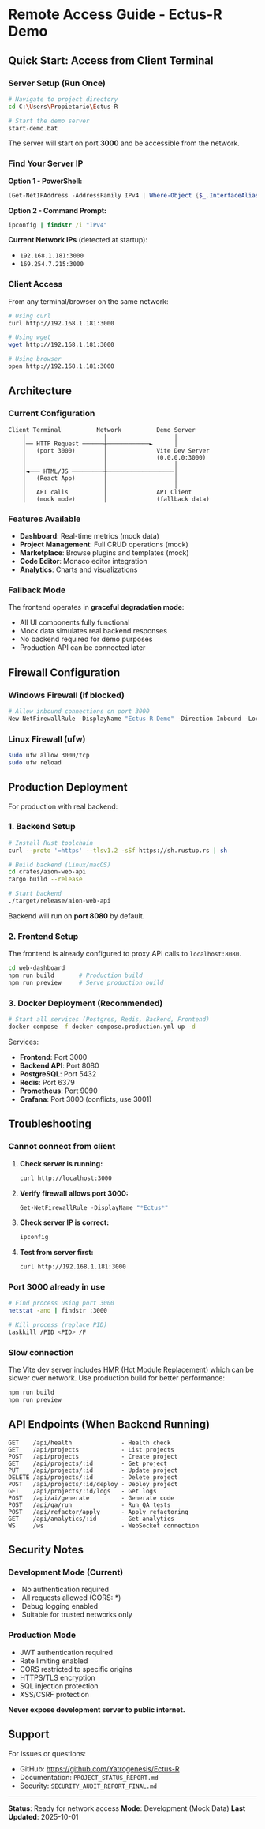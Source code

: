# Remote Access Guide - Ectus-R Demo

## Quick Start: Access from Client Terminal

### Server Setup (Run Once)

```bash
# Navigate to project directory
cd C:\Users\Propietario\Ectus-R

# Start the demo server
start-demo.bat
```

The server will start on port **3000** and be accessible from the network.

### Find Your Server IP

**Option 1 - PowerShell:**
```powershell
(Get-NetIPAddress -AddressFamily IPv4 | Where-Object {$_.InterfaceAlias -notlike "*Loopback*"}).IPAddress
```

**Option 2 - Command Prompt:**
```cmd
ipconfig | findstr /i "IPv4"
```

**Current Network IPs** (detected at startup):
- `192.168.1.181:3000`
- `169.254.7.215:3000`

### Client Access

From any terminal/browser on the same network:

```bash
# Using curl
curl http://192.168.1.181:3000

# Using wget
wget http://192.168.1.181:3000

# Using browser
open http://192.168.1.181:3000
```

## Architecture

### Current Configuration

```
Client Terminal          Network          Demo Server
    │                      │                   │
    │── HTTP Request ──────┼────────────►      │
    │   (port 3000)        │              Vite Dev Server
    │                      │              (0.0.0.0:3000)
    │                      │                   │
    │◄─── HTML/JS ─────────┼───────────────────│
    │   (React App)        │                   │
    │                      │                   │
    │   API calls          │              API Client
    │   (mock mode)        │              (fallback data)
```

### Features Available

-  **Dashboard**: Real-time metrics (mock data)
-  **Project Management**: Full CRUD operations (mock)
-  **Marketplace**: Browse plugins and templates (mock)
-  **Code Editor**: Monaco editor integration
-  **Analytics**: Charts and visualizations

### Fallback Mode

The frontend operates in **graceful degradation mode**:
- All UI components fully functional
- Mock data simulates real backend responses
- No backend required for demo purposes
- Production API can be connected later

## Firewall Configuration

### Windows Firewall (if blocked)

```powershell
# Allow inbound connections on port 3000
New-NetFirewallRule -DisplayName "Ectus-R Demo" -Direction Inbound -LocalPort 3000 -Protocol TCP -Action Allow
```

### Linux Firewall (ufw)

```bash
sudo ufw allow 3000/tcp
sudo ufw reload
```

## Production Deployment

For production with real backend:

### 1. Backend Setup

```bash
# Install Rust toolchain
curl --proto '=https' --tlsv1.2 -sSf https://sh.rustup.rs | sh

# Build backend (Linux/macOS)
cd crates/aion-web-api
cargo build --release

# Start backend
./target/release/aion-web-api
```

Backend will run on **port 8080** by default.

### 2. Frontend Setup

The frontend is already configured to proxy API calls to `localhost:8080`.

```bash
cd web-dashboard
npm run build       # Production build
npm run preview     # Serve production build
```

### 3. Docker Deployment (Recommended)

```bash
# Start all services (Postgres, Redis, Backend, Frontend)
docker compose -f docker-compose.production.yml up -d
```

Services:
- **Frontend**: Port 3000
- **Backend API**: Port 8080
- **PostgreSQL**: Port 5432
- **Redis**: Port 6379
- **Prometheus**: Port 9090
- **Grafana**: Port 3000 (conflicts, use 3001)

## Troubleshooting

### Cannot connect from client

1. **Check server is running:**
   ```bash
   curl http://localhost:3000
   ```

2. **Verify firewall allows port 3000:**
   ```powershell
   Get-NetFirewallRule -DisplayName "*Ectus*"
   ```

3. **Check server IP is correct:**
   ```bash
   ipconfig
   ```

4. **Test from server first:**
   ```bash
   curl http://192.168.1.181:3000
   ```

### Port 3000 already in use

```bash
# Find process using port 3000
netstat -ano | findstr :3000

# Kill process (replace PID)
taskkill /PID <PID> /F
```

### Slow connection

The Vite dev server includes HMR (Hot Module Replacement) which can be slower over network. Use production build for better performance:

```bash
npm run build
npm run preview
```

## API Endpoints (When Backend Running)

```
GET    /api/health              - Health check
GET    /api/projects            - List projects
POST   /api/projects            - Create project
GET    /api/projects/:id        - Get project
PUT    /api/projects/:id        - Update project
DELETE /api/projects/:id        - Delete project
POST   /api/projects/:id/deploy - Deploy project
GET    /api/projects/:id/logs   - Get logs
POST   /api/ai/generate         - Generate code
POST   /api/qa/run              - Run QA tests
POST   /api/refactor/apply      - Apply refactoring
GET    /api/analytics/:id       - Get analytics
WS     /ws                      - WebSocket connection
```

## Security Notes

### Development Mode (Current)
- ️ No authentication required
- ️ All requests allowed (CORS: *)
- ️ Debug logging enabled
- ️ Suitable for trusted networks only

### Production Mode
-  JWT authentication required
-  Rate limiting enabled
-  CORS restricted to specific origins
-  HTTPS/TLS encryption
-  SQL injection protection
-  XSS/CSRF protection

**Never expose development server to public internet.**

## Support

For issues or questions:
- GitHub: https://github.com/Yatrogenesis/Ectus-R
- Documentation: `PROJECT_STATUS_REPORT.md`
- Security: `SECURITY_AUDIT_REPORT_FINAL.md`

---

**Status**:  Ready for network access
**Mode**: Development (Mock Data)
**Last Updated**: 2025-10-01
